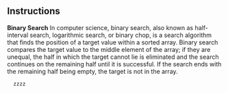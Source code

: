## Instructions

**Binary Search**
In computer science, binary search, also known as half-interval search, logarithmic
search, or binary chop, is a search algorithm that finds the position of a target value
within a sorted array. Binary search compares the target value to the middle element of
the array; if they are unequal, the half in which the target cannot lie is eliminated and
the search continues on the remaining half until it is successful. If the search ends with
the remaining half being empty, the target is not in the array.

      zzzz
